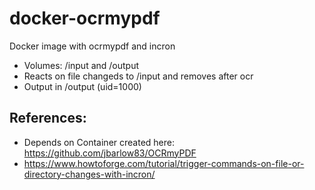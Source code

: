 # docker-ocrmypdf

Docker image with ocrmypdf and incron

- Volumes: /input and /output
- Reacts on file changeds to /input and removes after ocr
- Output in /output (uid=1000)

## References:
- Depends on Container created here: https://github.com/jbarlow83/OCRmyPDF
- https://www.howtoforge.com/tutorial/trigger-commands-on-file-or-directory-changes-with-incron/
